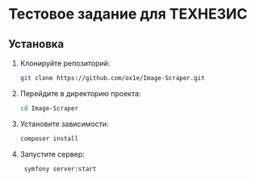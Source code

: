 # Тестовое задание для ТЕХНЕЗИС

## Установка

1. Клонируйте репозиторий:

   ```bash
   git clone https://github.com/ox1e/Image-Scraper.git
2. Перейдите в директорию проекта:

   ```bash
   cd Image-Scraper

3. Установите зависимости:
   
   ```bash
   composer install
4. Запустите сервер:

   ```bash
    symfony server:start
